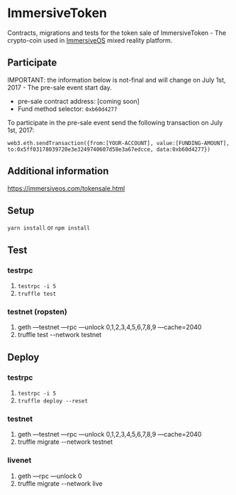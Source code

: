 # ImmersiveToken
Contracts, migrations and tests for the token sale of ImmersiveToken - The crypto-coin used in [ImmersiveOS](https://immersiveos.com) mixed reality platform.

## Participate

IMPORTANT: the information below is not-final and will change on July 1st, 2017 - The pre-sale event start day.

* pre-sale contract address: [coming soon]
* Fund method selector: `0xb60d4277`

To participate in the pre-sale event send the following transaction on July 1st, 2017:

```web3.eth.sendTransaction({from:[YOUR-ACCOUNT], value:[FUNDING-AMOUNT], to:0x5ff03178039720e3e3249740607d58e3a67edcce, data:0xb60d4277})```


## Additional information

https://immersiveos.com/tokensale.html

## Setup
`yarn install` or `npm install`

## Test

### testrpc
1. `testrpc -i 5`
2. `truffle test`

### testnet (ropsten)
1. geth —testnet —rpc —unlock 0,1,2,3,4,5,6,7,8,9 —cache=2040
2. truffle test --network testnet

## Deploy

### testrpc
1. `testrpc -i 5`
2. `truffle deploy --reset`

### testnet
1. geth —testnet —rpc —unlock 0,1,2,3,4,5,6,7,8,9 —cache=2040
2. truffle migrate --network testnet

### livenet
1. geth —rpc —unlock 0
2. truffle migrate --network live

